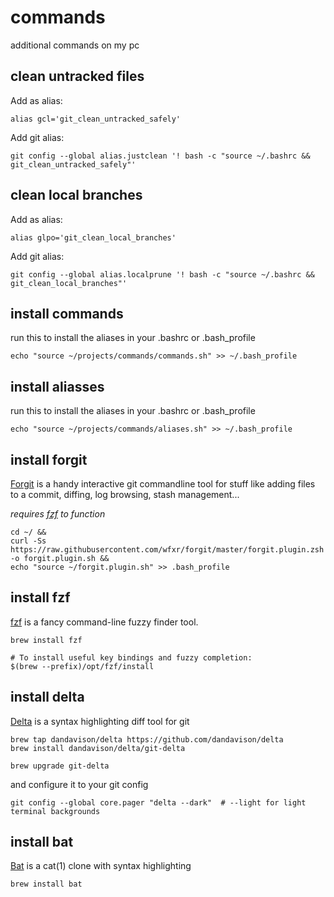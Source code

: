 # commands
additional commands on my pc

## clean untracked files

Add as alias:

```
alias gcl='git_clean_untracked_safely'
```

Add git alias:

```
git config --global alias.justclean '! bash -c "source ~/.bashrc && git_clean_untracked_safely"'
```

## clean local branches

Add as alias:

```
alias glpo='git_clean_local_branches'
```

Add git alias:

```
git config --global alias.localprune '! bash -c "source ~/.bashrc && git_clean_local_branches"'
```

## install commands

run this to install the aliases in your .bashrc or .bash_profile

```
echo "source ~/projects/commands/commands.sh" >> ~/.bash_profile
```

## install aliasses

run this to install the aliases in your .bashrc or .bash_profile

```
echo "source ~/projects/commands/aliases.sh" >> ~/.bash_profile
```

## install forgit

[Forgit](https://github.com/wfxr/forgit) is a handy interactive git commandline tool for stuff like adding files to a commit, diffing, log browsing, stash management...

_requires [fzf](https://github.com/junegunn/fzf) to function_

```
cd ~/ &&
curl -Ss https://raw.githubusercontent.com/wfxr/forgit/master/forgit.plugin.zsh -o forgit.plugin.sh &&
echo "source ~/forgit.plugin.sh" >> .bash_profile
```

## install fzf

[fzf](https://github.com/junegunn/fzf) is a fancy command-line fuzzy finder tool.

```
brew install fzf

# To install useful key bindings and fuzzy completion:
$(brew --prefix)/opt/fzf/install
```

## install delta

[Delta](https://github.com/dandavison/delta) is a syntax highlighting diff tool for git

```
brew tap dandavison/delta https://github.com/dandavison/delta
brew install dandavison/delta/git-delta

brew upgrade git-delta
```

and configure it to your git config


```
git config --global core.pager "delta --dark"  # --light for light terminal backgrounds
```

## install bat

[Bat](https://github.com/sharkdp/bat) is a cat(1) clone with syntax highlighting

```
brew install bat
```